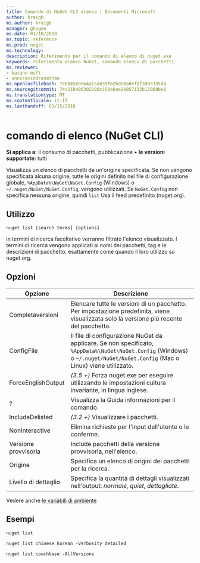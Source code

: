 ```yaml
---
title: Comando di NuGet CLI elenco | Documenti Microsoft
author: kraigb
ms.author: kraigb
manager: ghogen
ms.date: 01/18/2018
ms.topic: reference
ms.prod: nuget
ms.technology: 
description: Riferimento per il comando di elenco di nuget.exe
keywords: riferimento elenco NuGet, comando elenco di pacchetti
ms.reviewer:
- karann-msft
- unniravindranathan
ms.openlocfilehash: 7e0945b9e64a15a839f62bde0a0ef8f3d83335d4
ms.sourcegitcommit: 74c21b406302288c158e8ae26057132b12960be8
ms.translationtype: MT
ms.contentlocale: it-IT
ms.lasthandoff: 03/15/2018
---
```

# <a name="list-command-nuget-cli"></a>comando di elenco (NuGet CLI)

**Si applica a:** il consumo di pacchetti, pubblicazione &bullet; **le versioni supportate:** tutti

Visualizza un elenco di pacchetti da un'origine specificata. Se non vengono specificata alcuna origine, tutte le origini definito nel file di configurazione globale, `%AppData%\NuGet\NuGet.Config` (Windows) o `~/.nuget/NuGet/NuGet.Config`, vengono utilizzati. Se `NuGet.Config` non specifica nessuna origine, quindi `list` Usa il feed predefinito (nuget.org).

## <a name="usage"></a>Utilizzo

```cli
nuget list [search terms] [options]
```

in termini di ricerca facoltativo verranno filtrato l'elenco visualizzato. I termini di ricerca vengono applicati ai nomi dei pacchetti, tag e le descrizioni di pacchetto, esattamente come quando il loro utilizzo su nuget.org.

## <a name="options"></a>Opzioni

| Opzione | Descrizione |
| --- | --- |
| Completaversioni | Elencare tutte le versioni di un pacchetto. Per impostazione predefinita, viene visualizzata solo la versione più recente del pacchetto. |
| ConfigFile | Il file di configurazione NuGet da applicare. Se non specificato, `%AppData%\NuGet\NuGet.Config` (Windows) o `~/.nuget/NuGet/NuGet.Config` (Mac o Linux) viene utilizzato.|
| ForceEnglishOutput | *(3.5 +)*  Forza nuget.exe per eseguire utilizzando le impostazioni cultura invariante, in lingua inglese. |
| ? | Visualizza la Guida informazioni per il comando. |
| IncludeDelisted | *(3.2 +)*  Visualizzare i pacchetti. |
| NonInteractive | Elimina richieste per l'input dell'utente o le conferme. |
| Versione provvisoria | Include pacchetti della versione provvisoria, nell'elenco. |
| Origine | Specifica un elenco di origini dei pacchetti per la ricerca. |
| Livello di dettaglio | Specifica la quantità di dettagli visualizzati nell'output: *normale*, *quiet*, *dettagliate*. |

Vedere anche [le variabili di ambiente](cli-ref-environment-variables.md)

## <a name="examples"></a>Esempi

```cli
nuget list

nuget list chinese korean -Verbosity detailed

nuget list couchbase -AllVersions
```
